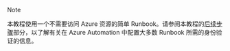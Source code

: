 > [!NOTE]
> 本教程使用一个不需要访问 Azure 资源的简单 Runbook。请参阅本教程的[后续步骤](#nextsteps)部分，以了解有关在 Azure Automation 中配置大多数 Runbook 所需的身份验证的信息。 
